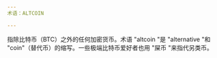 ```yaml
---
术语：ALTCOIN

---
```

指除比特币（BTC）之外的任何加密货币。术语 "altcoin "是 "alternative "和 "coin"（替代币）的缩写。一些极端比特币爱好者也用 "屎币 "来指代另类币。